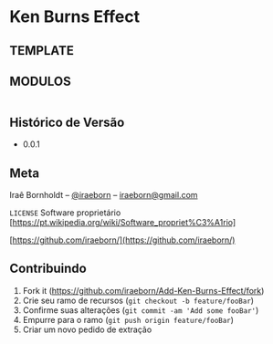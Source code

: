# Ken Burns Effect
> 


## TEMPLATE

## MODULOS


```sh

```

## Histórico de Versão

* 0.0.1


## Meta

Iraê Bornholdt – [@iraeborn](https://twitter.com/iraeborn) – iraeborn@gmail.com

``LICENSE`` Software proprietário [https://pt.wikipedia.org/wiki/Software_propriet%C3%A1rio]

[https://github.com/iraeborn/](https://github.com/iraeborn/)

## Contribuindo

1. Fork it (<https://github.com/iraeborn/Add-Ken-Burns-Effect/fork>)
2. Crie seu ramo de recursos (`git checkout -b feature/fooBar`)
3. Confirme suas alterações (`git commit -am 'Add some fooBar'`)
4. Empurre para o ramo (`git push origin feature/fooBar`)
5. Criar um novo pedido de extração
